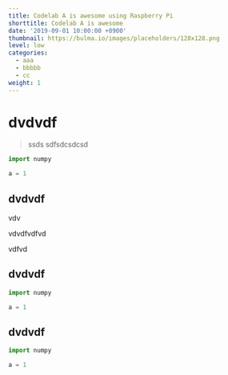 ```yaml
---
title: Codelab A is awesome using Raspberry Pi
shorttitle: Codelab A is awesome
date: '2019-09-01 10:00:00 +0900'
thumbnail: https://bulma.io/images/placeholders/128x128.png
level: low
categories:
  - aaa
  - bbbbb
  - cc
weight: 1
---
```


# dvdvdf

> ssds
> sdfsdcsdcsd

```python
import numpy

a = 1
```

## dvdvdf

vdv

vdvdfvdfvd

vdfvd


## dvdvdf

```python
import numpy

a = 1
```


## dvdvdf

```python
import numpy

a = 1
```